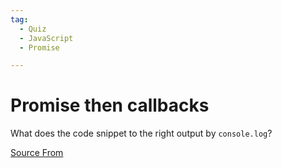 ```yaml
---
tag:
  - Quiz
  - JavaScript
  - Promise

---
```

  
# Promise then callbacks

What does the code snippet to the right output by `console.log`?


[Source From](https://bigfrontend.dev/quiz/3-promise-then-callbacks)

  